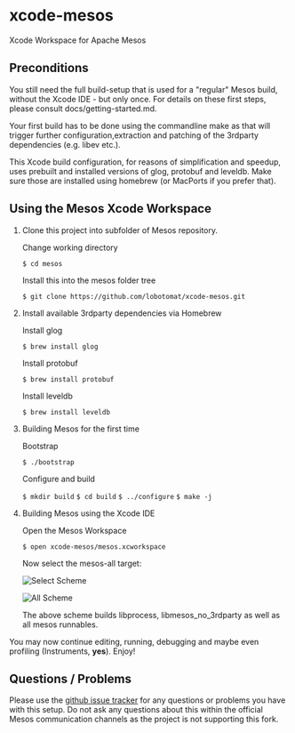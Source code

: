 xcode-mesos
===========

Xcode Workspace for Apache Mesos


## Preconditions

You still need the full build-setup that is used for a "regular" Mesos build, without the Xcode IDE - but only once. For details on these first steps, please consult docs/getting-started.md.

Your first build has to be done using the commandline make as that will trigger further configuration,extraction and patching of the 3rdparty dependencies (e.g. libev etc.).

This Xcode build configuration, for reasons of simplification and speedup, uses prebuilt and installed versions of glog, protobuf and leveldb. Make sure those are installed using homebrew (or MacPorts if you prefer that).


## Using the Mesos Xcode Workspace
1. Clone this project into subfolder of Mesos repository.

	Change working directory

	`$ cd mesos`

	Install this into the mesos folder tree

	`$ git clone https://github.com/lobotomat/xcode-mesos.git`

2. Install available 3rdparty dependencies via Homebrew

	Install glog

	`$ brew install glog`

	Install protobuf

	`$ brew install protobuf`

	Install leveldb

	`$ brew install leveldb`

3. Building Mesos for the first time

	Bootstrap

	`$ ./bootstrap`

	Configure and build

	`$ mkdir build`
	`$ cd build`
	`$ ../configure`
	`$ make -j`

4. Building Mesos using the Xcode IDE

	Open the Mesos Workspace

	`$ open xcode-mesos/mesos.xcworkspace`

	Now select the mesos-all target:

	![Select Scheme](https://github.com/lobotomat/xcode-mesos/blob/master/docs/images/xcode-select-scheme.png?raw=true)

	![All Scheme](https://github.com/lobotomat/xcode-mesos/blob/master/docs/images/xcode-all-scheme.png?raw=true)

	The above scheme builds libprocess, libmesos_no_3rdparty as well as all mesos runnables.


You may now continue editing, running, debugging and maybe even profiling (Instruments, **yes**). Enjoy!


## Questions / Problems

Please use the [github issue tracker](https://github.com/lobotomat/xcode-mesos/issues) for any questions or problems you have with this setup. Do not ask any questions about this within the official Mesos communication channels as the project is not supporting this fork.

